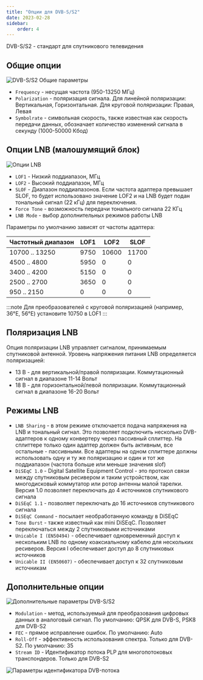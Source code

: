 ```yaml
---
title: "Опции для DVB-S/S2"
date: 2023-02-28
sidebar:
    order: 4
---
```


DVB-S/S2 - стандарт для спутникового телевидения

## Общие опции[](/ru/astra/receiving/dvb/s#general-options)

![DVB-S/S2 Общие параметры](https://cdn.cesbo.com/help/astra/receiving/dvb/s/general.png)

- `Frequency` - несущая частота (950-13250 МГц)
- `Polarization` - поляризация сигнала. Для линейной поляризации: Вертикальная, Горизонтальная. Для круговой поляризации: Правая, Левая
- `Symbolrate` - символьная скорость, также известная как скорость передачи данных, обозначает количество изменений сигнала в секунду (1000-50000 Кбод)

## Опции LNB (малошумящий блок)[](/ru/astra/receiving/dvb/s#lnb-low-noise-block-options)

![Опции LNB](https://cdn.cesbo.com/help/astra/receiving/dvb/s/lnb.png)

- `LOF1` - Низкий поддиапазон, МГц
- `LOF2` - Высокий поддиапазон, МГц
- `SLOF` - Диапазон поддиапазонов. Если частота адаптера превышает SLOF, то будет использовано значение LOF2 и на LNB будет подан тональный сигнал (22 кГц) для переключения.
- `Force Tone` - возможность передачи тонального сигнала 22 КГц
- `LNB Mode` - выбор дополнительных режимов работы LNB

Параметры по умолчанию зависят от частоты адаптера:

| Частотный диапазон | LOF1 | LOF2 | SLOF |
| --- | --- | --- | --- |
| 10700 .. 13250 | 9750 | 10600 | 11700 |
| 4500 .. 4800 | 5950 | 0 | 0 |
| 3400 .. 4200 | 5150 | 0 | 0 |
| 2500 .. 2700 | 3650 | 0 | 0 |
| 950 .. 2150 | 0 | 0 | 0 |

:::note Для преобразователей с круговой поляризацией (например, 36°E, 56°E) установите 10750 в LOF1
:::

## Поляризация LNB[](/ru/astra/receiving/dvb/s#lnb-polarization)

Опция поляризации LNB управляет сигналом, принимаемым спутниковой антенной. Уровень напряжения питания LNB определяется поляризацией:

- 13 В - для вертикальной/правой поляризации. Коммутационный сигнал в диапазоне 11-14 Вольт
- 18 В - для горизонтальной/левой поляризации. Коммутационный сигнал в диапазоне 16-20 Вольт

## Режимы LNB[](/ru/astra/receiving/dvb/s#lnb-modes)

- `LNB Sharing` - в этом режиме отключается подача напряжения на LNB и тональный сигнал. Это позволяет подключить несколько DVB-адаптеров к одному конвертеру через пассивный сплиттер. На сплиттере только один адаптер должен быть активным, все остальные - пассивными. Все адаптеры на одном сплиттере должны использовать одну и ту же поляризацию и один и тот же поддиапазон (частота больше или меньше значения slof)
- `DiSEqC 1.0` - Digital Satellite Equipment Control - это протокол связи между спутниковым ресивером и таким устройством, как многодисковый коммутатор или ротор антенны малой тарелки. Версия 1.0 позволяет переключать до 4 источников спутникового сигнала
- `DiSEqC 1.1` - позволяет переключать до 16 источников спутникового сигнала
- `DiSEqC Command` - посылает необработанную команду в DiSEqC
- `Tone Burst` - также известный как mini DiSEqC. Позволяет переключаться между 2 спутниковыми источниками
- `Unicable I (EN50494)` - обеспечивает одновременный доступ к нескольким LNB по одному коаксиальному кабелю для нескольких ресиверов. Версия I обеспечивает доступ до 8 спутниковых источников
- `Unicable II (EN50607)` - обеспечивает доступ к 32 спутниковым источникам

## Дополнительные опции[](/ru/astra/receiving/dvb/s#advanced-options)

![Дополнительные параметры DVB-S/S2](https://cdn.cesbo.com/help/astra/receiving/dvb/s/advanced.png)

- `Modulation` - метод, используемый для преобразования цифровых данных в аналоговый сигнал. По умолчанию: QPSK для DVB-S, PSK8 для DVB-S2
- `FEC` - прямое исправление ошибок. По умолчанию: Auto
- `Roll-Off` - эффективность использования спектра. Только для DVB-S2. По умолчанию: 35
- `Stream ID` - Идентификатор потока PLP для многопотоковых транспондеров. Только для DVB-S2

![Параметры идентификатора DVB-потока](https://cdn.cesbo.com/help/astra/receiving/dvb/s/stream-id.png)
